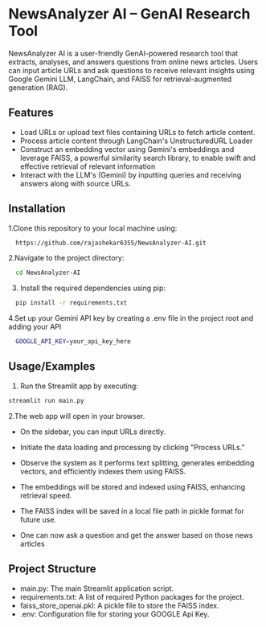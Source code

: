 
# NewsAnalyzer AI – GenAI Research Tool

NewsAnalyzer AI is a user-friendly GenAI-powered research tool that extracts, analyses, and answers questions from online news articles. Users can input article URLs and ask questions to receive relevant insights using Google Gemini LLM, LangChain, and FAISS for retrieval-augmented generation (RAG).

## Features

- Load URLs or upload text files containing URLs to fetch article content.
- Process article content through LangChain's UnstructuredURL Loader
- Construct an embedding vector using Gemini's embeddings and leverage FAISS, a powerful similarity search library, to enable swift and effective retrieval of relevant information
- Interact with the LLM's (Gemini) by inputting queries and receiving answers along with source URLs.


## Installation

1.Clone this repository to your local machine using:

```bash
  https://github.com/rajashekar6355/NewsAnalyzer-AI.git
```
2.Navigate to the project directory:

```bash
  cd NewsAnalyzer-AI
```
3. Install the required dependencies using pip:

```bash
  pip install -r requirements.txt
```
4.Set up your Gemini API key by creating a .env file in the project root and adding your API

```bash
  GOOGLE_API_KEY=your_api_key_here
```
## Usage/Examples

1. Run the Streamlit app by executing:
```bash
streamlit run main.py

```

2.The web app will open in your browser.

- On the sidebar, you can input URLs directly.

- Initiate the data loading and processing by clicking "Process URLs."

- Observe the system as it performs text splitting, generates embedding vectors, and efficiently indexes them using FAISS.

- The embeddings will be stored and indexed using FAISS, enhancing retrieval speed.

- The FAISS index will be saved in a local file path in pickle format for future use.
- One can now ask a question and get the answer based on those news articles
  
## Project Structure

- main.py: The main Streamlit application script.
- requirements.txt: A list of required Python packages for the project.
- faiss_store_openai.pkl: A pickle file to store the FAISS index.
- .env: Configuration file for storing your GOOGLE Api Key.
